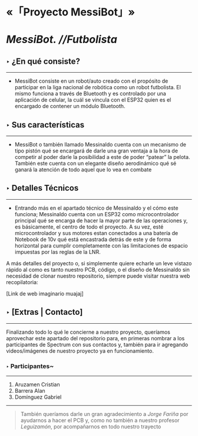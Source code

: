 # «「Proyecto MessiBot」»

# *MessiBot.                  //Futbolista*

## ‣  ¿En qué consiste?

---

- MessiBot consiste en un robot/auto creado con el propósito de participar en la liga nacional de robótica como un robot futbolista. El mismo funciona a través de Bluetooth y es controlado por una aplicación de celular, la cuál se vincula con el ESP32 quien es el encargado de contener un módulo Bluetooth.

## ‣  Sus características

---

- MessiBot o también llamado Messinaldo cuenta con un mecanismo de tipo pistón qué se encargará de darle una gran ventaja a la hora de competir al poder darle la posibilidad a este de poder “patear” la pelota. También este cuenta con un elegante diseño aerodinámico qué sé ganará la atención de todo aquel que lo vea en combate

## ‣  Detalles Técnicos

---

- Entrando más en el apartado técnico de Messinaldo y el cómo este funciona; Messinaldo cuenta con un ESP32 como microcontrolador principal qué se encarga de hacer la mayor parte de las operaciones y, es básicamente, el centro de todo el proyecto. A su vez, esté microcontrolador y sus motores estan conectados a una batería de Notebook de 10v qué está encastrada detrás de este y de forma horizontal para cumplir completamente con las limitaciones de espacio impuestas por las reglas de la LNR.

A más detalles del proyecto o, si simplemente quiere echarle un leve vistazo rápido al como es tanto nuestro PCB, código, o el diseño de Messinaldo sin necesidad de clonar nuestro repositorio, siempre puede visitar nuestra web recopilatoria: 

[Link de web imaginario muajaj]

## ‣ [Extras | Contacto]

---

Finalizando todo lo qué le concierne a nuestro proyecto, queríamos aprovechar este apartado del repositorio para, en primeras nombrar a los participantes de Spectrum con sus contactos y, también para ir agregando videos/imágenes de nuestro proyecto ya en funcionamiento.

### ‣ Participantes~

---

1. Aruzamen Cristian
2. Barrera Alan
3. Domínguez Gabriel

---

> También queríamos darle un gran agradecimiento a *Jorge Fariña* por ayudarnos a hacer el PCB y, como no también a nuestro profesor *Leguizamón*, por acompañarnos en todo nuestro trayecto
>

